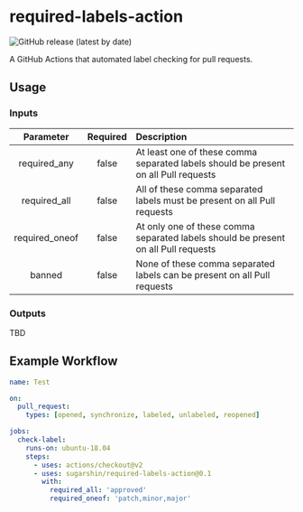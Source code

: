 # required-labels-action

![GitHub release (latest by date)](https://img.shields.io/github/v/release/sugarshin/required-labels-action?include_prereleases)

A GitHub Actions that automated label checking for pull requests.

## Usage

### Inputs

|Parameter|Required|Description|
|:--:|:--:|:--|
|required_any|false|At least one of these comma separated labels should be present on all Pull requests|
|required_all|false|All of these comma separated labels must be present on all Pull requests|
|required_oneof|false|At only one of these comma separated labels should be present on all Pull requests|
|banned|false|None of these comma separated labels can be present on all Pull requests|

### Outputs

TBD

## Example Workflow

```yaml
name: Test

on:
  pull_request:
    types: [opened, synchronize, labeled, unlabeled, reopened]

jobs:
  check-label:
    runs-on: ubuntu-18.04
    steps:
      - uses: actions/checkout@v2
      - uses: sugarshin/required-labels-action@0.1
        with:
          required_all: 'approved'
          required_oneof: 'patch,minor,major'
```
